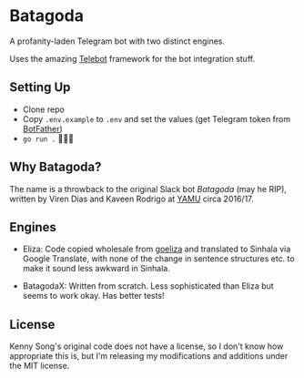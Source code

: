 # Batagoda

A profanity-laden Telegram bot with two distinct engines.

Uses the amazing [Telebot](https://github.com/tucnak/telebot) framework for the bot integration stuff.

## Setting Up

- Clone repo
- Copy `.env.example` to `.env` and set the values (get Telegram token from
  [BotFather](https://telegram.me/BotFather))
- `go run .` 🤷🏽‍♀️

## Why Batagoda?

The name is a throwback to the original Slack bot _Batagoda_ (may he RIP), written by Viren Dias and
Kaveen Rodrigo at [YAMU](https://www.yamu.lk) circa 2016/17.

## Engines

- Eliza: Code copied wholesale from [goeliza](https://github.com/kennysong/goeliza)
  and translated to Sinhala via Google Translate, with none of the change in sentence
  structures etc. to make it sound less awkward in Sinhala.

- BatagodaX: Written from scratch. Less sophisticated than Eliza but seems to work okay.
  Has better tests!

## License

Kenny Song's original code does not have a license, so I don't know how appropriate this is, but I'm
releasing my modifications and additions under the MIT license.
